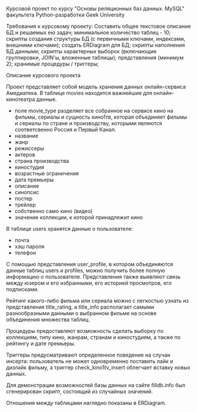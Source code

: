 Курсовой проект по курсу "Основы реляционных баз данных. MySQL" факультета Python-разработки Geek University 


Требования к курсовому проекту:
Составить общее текстовое описание БД и решаемых ею задач;
минимальное количество таблиц - 10;
скрипты создания структуры БД (с первичными ключами, индексами, внешними ключами);
создать ERDiagram для БД;
скрипты наполнения БД данными;
скрипты характерных выборок (включающие группировки, JOIN'ы, вложенные таблицы);
представления (минимум 2);
хранимые процедуры / триггеры;


Описание курсового проекта

Проект представляет собой модель хранения данных онлайн-сервиса Амедиатека. 
В таблице movies находятся важнейшие для онлайн-кинотеатра данные. 
- поле movie_type разделяет все собранное на сервисе кино на фильмы, сериалы и сущность кино1тв, которая объединяет фильмы и сериалы по стране и производству, которыми являются соответсвенно Россия и Первый Канал. 
- название
- жанр
- режиссеры
- актеров
- страна производства
- киностудия
- возрастные ограничения
- дата премьеры
- описание
- синопсис
- постер
- трейлер
- собственно само кино (видео)
- значение коллекции, к которой принадлежит кино

В таблице users хранятся данные о пользователе:
- почта
- хэш пароля
- телефон

С помощью представления user_profile, в котором объединяются данные таблиц users и profiles, можно получить более полную информацию о пользователе. Представления также выявляют связь между юзером и его избранными, его историей просмотров, его подписками.

Рейтинг какого-либо фильма или сериала можно с легкостью узнать из представления title_rating, a title_info располагает самыми разнообразными данными о выбранном фильме на основе объединения множества таблиц.

Процедуры предоставляют возможность сделать выборку по коллекциям, типу кино, жанрам, странам и киностудиям, а также по рейтингу и дате премьеры.

Триггеры предусматривают определенное поведение на случаи инсерта: пользователь не может одновременно поставить лайк и дизлайк фильму, а триггер check_kino1tv_insert облегчает вставку новых данных.

Для демонстрации возможностей базы данных на сайте filldb.info был сгенерирован скрипт, состоящий из случайных значений.

Отношения между таблицами наглядно показаны в ERDiagram.
